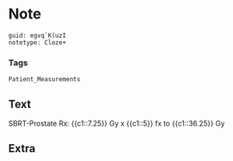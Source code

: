 # Note
```
guid: egvq`K(uzI
notetype: Cloze+
```

### Tags
```
Patient_Measurements
```

## Text
SBRT-Prostate Rx: {{c1::7.25}} Gy x {{c1::5}} fx to {{c1::36.25}} Gy

## Extra

